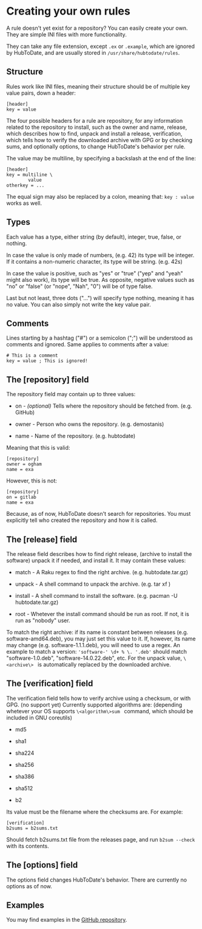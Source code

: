Creating your own rules
=======================

A rule doesn't yet exist for a repository? You can easily create your own. They are simple INI files with more functionality.

They can take any file extension, except `.ex` or `.example`, which are ignored by HubToDate, and are usually stored in `/usr/share/hubtodate/rules`.

Structure
---------

Rules work like INI files, meaning their structure should be of multiple key value pairs, down a header:

    [header]
    key = value

The four possible headers for a rule are repository, for any information related to the repository to install, such as the owner and name, release, which describes how to find, unpack and install a release, verification, which tells how to verify the downloaded archive with GPG or by checking sums, and optionally options, to change HubToDate's behavior per rule.

The value may be multiline, by specifying a backslash at the end of the line:

    [header]
    key = multiline \
            value
    otherkey = ...

The equal sign may also be replaced by a colon, meaning that: `key : value` works as well.

Types
-----

Each value has a type, either string (by default), integer, true, false, or nothing.

In case the value is only made of numbers, (e.g. 42) its type will be integer. If it contains a non-numeric character, its type will be string. (e.g. 42s)

In case the value is positive, such as "yes" or "true" ("yep" and "yeah" might also work), its type will be true. As opposite, negative values such as "no" or "false" (or "nope", "Nah", "0") will be of type false.

Last but not least, three dots ("...") will specify type nothing, meaning it has no value. You can also simply not write the key value pair.

Comments
--------

Lines starting by a hashtag ("#") or a semicolon (";") will be understood as comments and ignored. Same applies to comments after a value:

    # This is a comment
    key = value ; This is ignored!

The [repository] field
----------------------

The repository field may contain up to three values:

  * on - *(optional)* Tells where the repository should be fetched from. (e.g. GitHub)

  * owner - Person who owns the repository. (e.g. demostanis)

  * name - Name of the repository. (e.g. hubtodate)

Meaning that this is valid:

    [repository]
    owner = ogham
    name = exa

However, this is not:

    [repository]
    on = gitlab
    name = exa

Because, as of now, HubToDate doesn't search for repositories. You must explicitly tell who created the repository and how it is called.

The [release] field
-------------------

The release field describes how to find right release, (archive to install the software) unpack it if needed, and install it. It may contain these values:

  * match - A Raku regex to find the right archive. (e.g. hubtodate.tar.gz)

  * unpack - A shell command to unpack the archive. (e.g. tar xf <archive>)

  * install - A shell command to install the software. (e.g. pacman -U hubtodate.tar.gz)

  * root - Whetever the install command should be run as root. If not, it is run as "nobody" user.

To match the right archive: if its name is constant between releases (e.g. software-amd64.deb), you may just set this value to it. If, however, its name may change (e.g. software-1.1.1.deb), you will need to use a regex. An example to match a version: `'software-' \d+ % \. '.deb'` should match "software-1.0.deb", "software-14.0.22.deb", etc. For the unpack value, `\<archive\> ` is automatically replaced by the downloaded archive.

The [verification] field
------------------------

The verification field tells how to verify archive using a checksum, or with GPG. (no support yet) Currently supported algorithms are: (depending whetever your OS supports `\<algorithm\>sum ` command, which should be included in GNU coreutils)

  * md5

  * sha1

  * sha224

  * sha256

  * sha386

  * sha512

  * b2

Its value must be the filename where the checksums are. For example:

    [verification]
    b2sums = b2sums.txt

Should fetch b2sums.txt file from the releases page, and run `b2sum --check` with its contents.

The [options] field
-------------------

The options field changes HubToDate's behavior. There are currently no options as of now.

Examples
--------

You may find examples in the [GitHub repository](https://github.com/demostanis/hubtodate/tree/master/hubtodate/rules).

